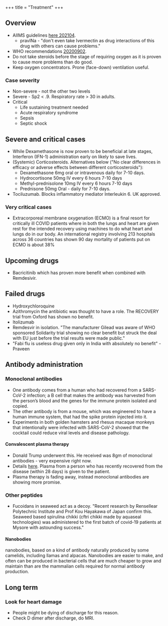 +++
title = "Treatment"
+++

## Overview
- AIIMS guidelines [here 202104](https://twitter.com/AIIMSRDA/status/1379821305780858886/photo/1).
  - pravINa - "don't even take Ivermectin as drug interactions of this drug with others can cause problems."
- WHO recommendations [20200902](https://www.bmj.com/content/370/bmj.m3379).
- Do not take steroids before the stage of requiring oxygen as it is proven to cause more problems than do good.
- Keep oxygen concentrators. Prone (face-down) ventilation useful.

### Case severity
- Non-severe - not the other two levels
- Severe - Sp2 < .9. Respiratory rate > 30 in adults.
- Critical
  - Life sustaining treatment needed
  - Acute respiratory syndrome
  - Sepsis
  - Septic shock

## Severe and critical cases
- While Dexamethasone is now proven to be beneficial at late stages, Interferon (IFN-1) administration early on likely to save lives.
- (Systemic) Corticosteroids. Alternatives below ("No clear differences in efficacy or adverse effects between different corticosteroids"):
  - Dexamethasone 6mg oral or intravenous daily for 7-10 days.
  - Hydrocortisone 50mg IV every 6 hours 7-10 days
  - Methyl-prednisolone 10mg IV every 6 hours 7-10 days
  - Prednisone 50mg Oral - daily for 7-10 days.
- Tociluzumab. Blocks inflammatory mediator Interleukin 6. UK approved.

### Very critical cases
- Extracorporeal membrane oxygenation (ECMO) is a final resort for critically ill COVID patients where in both the lungs and heart are given rest for the intended recovery using machines to do what heart and lungs do in our body. An international registry involving 213 hospitals across 36 countries has shown 90 day mortality of patients put on ECMO is about 38%


## Upcoming drugs
- Bacricitinib which has proven more benefit when combined with Remdesivir.
 
## Failed drugs
- Hydroxychloroquine
- Azithromycin the antibiotic was thought to have a role. The RECOVERY trial from Oxford has shown no benefit.
- Itolizumab
- Remdesvir in isolation. "The manufacturer Gilead was aware of WHO sponsored Solidarity trial showing no clear benefit but struck the deal with EU just before the trial results were made public."
- "Fabi flu is useless drug given only in India with absolutely no benefit" - Praveen

## Antibody administration
### Monoclonal antibodies
-  One antibody comes from a human who had recovered from a SARS-CoV-2 infection; a B cell that makes the antibody was harvested from the person’s blood and the genes for the immune protein isolated and copied.
- The other antibody is from a mouse, which was engineered to have a human immune system, that had the spike protein injected into it.
- Experiments in both golden hamsters and rhesus macaque monkeys that intentionally were infected with SARS-CoV-2 showed that the cocktail could reduce viral levels and disease pathology.

#### Convalescent plasma therapy
- Donald Trump underwent this. He received was 8gm of monoclonal antibodies - very expensive right now.
- Details [here](https://www.mayoclinic.org/tests-procedures/convalescent-plasma-therapy/about/pac-20486440). Plasma from a person who has recently recovered from the disease (within 28 days) is given to the patient.
- Plasma therapy is fading away, instead monoclonal antibodies are showing more promise.

### Other peptides
- Fucoidans in seaweed act as a decoy. "Recent research by Rensellear Polytechnic Institute and Prof Kou Hayakawa of Japan confirm this. Seaweed based spirulina chikki (cftri chikki made by aquaseal technologies) was administered to the first batch of covid-19 patients at Mysore with astounding success."

#### Nanobodies
nanobodies, based on a kind of antibody naturally produced by some camelids, including llamas and alpacas. Nanobodies are easier to make, and often can be produced in bacterial cells that are much cheaper to grow and maintain than are the mammalian cells required for normal antibody production. 

## Long term
### Look for heart damage
- People might be dying of discharge for this reason.
- Check D dimer after discharge, do MRI. 